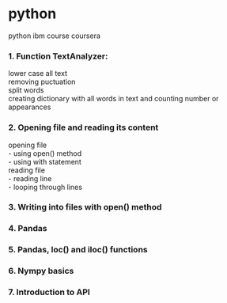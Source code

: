 # python
python ibm course coursera

### 1. Function TextAnalyzer:
  lower case all text  
  removing puctuation  
  split words  
  creating dictionary with all words in text and counting number or appearances


### 2. Opening file and reading its content
  opening file  
    - using open() method  
    - using with statement  
  reading file  
    - reading line  
    - looping through lines  

### 3. Writing into files with open() method

### 4. Pandas

### 5. Pandas, loc() and iloc() functions

### 6. Nympy basics

### 7. Introduction to API
